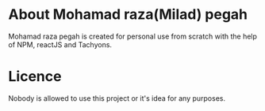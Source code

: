 
# About Mohamad raza(Milad) pegah

Mohamad raza pegah is created for personal use from scratch with the help of NPM, reactJS and Tachyons.

# Licence

Nobody is allowed to use this project or it's idea for any purposes.